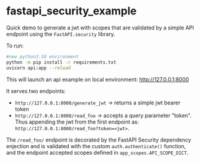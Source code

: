# fastapi_security_example

Quick demo to generate a jwt with scopes that are validated by a simple API endpoint using the `FastAPI.security` library.

To run:

```bash
#new python3.10 environment
python -m pip install -r requirements.txt
uvicorn api:app --reload
```

This will launch an api example on local environment: http://127.0.0.1:8000

It serves two endpoints:

*   `http://127.0.0.1:8000/generate_jwt` -> returns a simple jwt bearer token
*   `http://127.0.0.1:8000/read_foo` -> accepts a query parameter "token". Thus appending the jwt from the first endpoint as: `http://127.0.0.1:8000/read_foo?token=<jwt>`.

The `/read_foo/` endpoint is decorated by the FastAPI Security dependency enjection and is validated with the custom `auth.authenticate()` function, and the endpoint accepted scopes defined in `app_scopes.API_SCOPE_DICT`.
